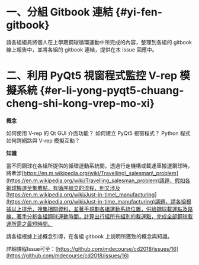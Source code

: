 # 一、分組 Gitbook 連結 {#yi-fen-gitbook}

請各組組員將個人在上學期鋼球循環運動中所完成的內容，整理到各組的 gitbook 線上報告中，並將各組的 gitbook 連結，提供在本 issue 回應中。

# 二、利用 PyQt5 視窗程式監控 V-rep 模擬系統 {#er-li-yong-pyqt5-chuang-cheng-shi-kong-vrep-mo-xi}

**概念**

如何使用 V-rep 的 Qt GUI 介面功能？ 如何建立 PyQt5 視窗程式？ Python 程式如何跨網路與 V-rep 模擬互動？

**知識**

當不同鋼球在各組所提供的循環運動系統間，透過行走機構或載運車搬運鋼球時，將牽涉[https://en.m.wikipedia.org/wiki/Travelling\_salesman\_problem](https://en.m.wikipedia.org/wiki/Travelling_salesman_problem)議題，假如各鋼球搬運至集散點，有循序組立的流程，則又涉及[https://en.m.wikipedia.org/wiki/Just-in-time\_manufacturing](https://en.m.wikipedia.org/wiki/Just-in-time_manufacturing)議題，請各組根據以上提示，搜集相關資料，並著手規劃各組運動系統位置，供給鋼球載運點及路線，著手分析各組鋼球運動時間，計算出行經所有組別的載運點，完成全部鋼球載運所需之最短時間。

請各組根據上述概念引導，在各組 gitbook 上説明所獲致的概念與知識。

詳細課程Issue可至：[https://github.com/mdecourse/cd2018/issues/16](https://github.com/mdecourse/cd2018/issues/16)​

